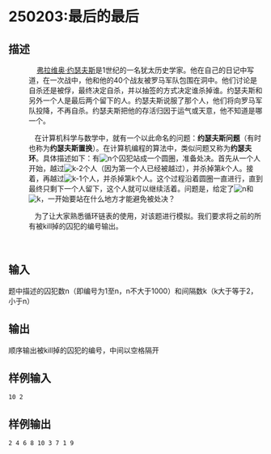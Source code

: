 # 250203:最后的最后

## 描述

<dd><p>&nbsp;&nbsp;&nbsp;&nbsp;<a href="https://baike.baidu.com/item/%E5%BC%97%E6%8B%89%E7%BB%B4%E5%A5%A5%C2%B7%E7%BA%A6%E7%91%9F%E5%A4%AB%E6%96%AF/1894583" target="_self">弗拉维奥·约瑟夫斯</a>是1世纪的一名犹太历史学家。他在自己的日记中写道，在一次战中，他和他的40个战友被罗马军队包围在洞中。他们讨论是自杀还是被俘，最终决定自杀，并以抽签的方式决定谁杀掉谁。约瑟夫斯和另外一个人是最后两个留下的人。约瑟夫斯说服了那个人，他们将向罗马军队投降，不再自杀。约瑟夫斯把他的存活归因于运气或天意，他不知道是哪一个。</p><p>&nbsp;&nbsp; 在计算机科学与数学中，就有一个以此命名的问题：<strong>约瑟夫斯问题</strong>（有时也称为<strong>约瑟夫斯置换</strong>）。在计算机编程的算法中，类似问题又称为<strong>约瑟夫环</strong>。具体描述如下：有<img class="tex" alt="n" src="http://upload.wikimedia.org/math/7/b/8/7b8b965ad4bca0e41ab51de7b31363a1.png">个囚犯站成一个圆圈，准备处决。首先从一个人开始，越过<img class="tex" alt="k-2" src="http://upload.wikimedia.org/math/7/2/1/721e20007292e8066d890e8d365d268d.png">个人（因为第一个人已经被越过），并杀掉第<em>k</em>个人。接着，再越过<img class="tex" alt="k-1" src="http://upload.wikimedia.org/math/1/4/4/14464ac1dfe6fa8ad8fda94bb6f01571.png">个人，并杀掉第<em>k</em>个人。这个过程沿着圆圈一直进行，直到最终只剩下一个人留下，这个人就可以继续活着。问题是，给定了<img class="tex" alt="n" src="http://upload.wikimedia.org/math/7/b/8/7b8b965ad4bca0e41ab51de7b31363a1.png">和<img class="tex" alt="k" src="http://upload.wikimedia.org/math/8/c/e/8ce4b16b22b58894aa86c421e8759df3.png">，一开始要站在什么地方才能避免被处决？</p><p>&nbsp;&nbsp; 为了让大家熟悉循环链表的使用，对该题进行模拟。我们要求将之前的所有被kill掉的囚犯的编号输出。<br></p><p><br></p></dd>

## 输入

题中描述的囚犯数n（即编号为1至n，n不大于1000）和间隔数k（k大于等于2，小于n） 

## 输出

顺序输出被kill掉的囚犯的编号，中间以空格隔开

## 样例输入

`10 2`

## 样例输出

`2 4 6 8 10 3 7 1 9`
